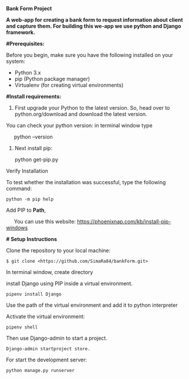 ﻿**Bank Form Project**

**A web-app for creating a bank form to request information about client and capture them. For building this we-app we use python and Django framework.**

**#Prerequisites:**

Before you begin, make sure you have the following installed on your system:

- Python 3.x
- pip (Python package manager)
- Virtualenv (for creating virtual environments)

**#Install requirements:**

1. First upgrade your Python to the latest version. So, head over to python.org/download and download the latest version.

You can check your python version: in terminal window type

` 	`python –version

1. Next install pip:

   python get-pip.py

Verify Installation

To test whether the installation was successful, type the following command:

    python -m pip help

Add PIP to **Path**,

`	`You can use this website: https://phoenixnap.com/kb/install-pip-windows

**# Setup Instructions**

Clone the repository to your local machine:

    $ git clone <https://github.com/SimaRa84/bankForm.git>

In terminal window, create directory

install Django using PIP inside a virtual environment.

    pipenv install Django

Use the path of the virtual environment and add it to python interpreter

Activate the virtual environment:

    pipenv shell

Then use Django-admin to start a project.

    Django-admin startproject store.

For start the development server:

    python manage.py runserver

